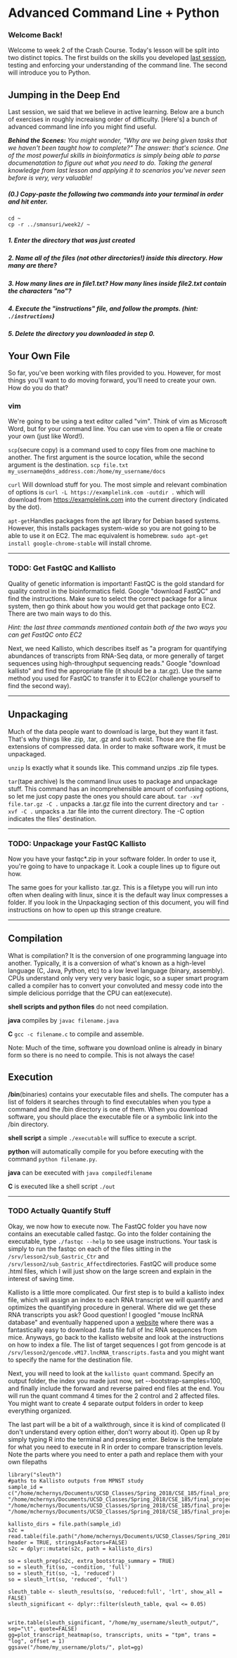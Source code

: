 # Advanced Command Line + Python

### Welcome Back!

Welcome to week 2 of the Crash Course. Today's lesson will be split into two distinct topics. The first builds on the skills you developed [last session](/1_Welcome.md), testing and enforcing your understanding of the command line. The second will introduce you to Python.

## Jumping in the Deep End

Last session, we said that we believe in active learning. Below are a bunch of exercises in roughly increaisng order of difficulty. [Here's] a bunch of advanced command line info you might find useful.

***Behind the Scenes:** You might wonder, "Why are we being given tasks that we haven't been taught how to complete?" The answer: that's science. One of the most powerful skills in bioinformatics is simply being able to parse documenatation to figure out what you need to do. Taking the general knowledge from last lesson and applying it to scenarios you've never seen before is very, very valuable!*


##### (0.) Copy-paste the following two commands into your terminal in order and hit enter.
`cd ~`  
`cp -r ../smansuri/week2/ ~`

##### 1. Enter the directory that was just created

##### 2. Name all of the files (not other directories!) inside this directory. How many are there?

##### 3. How many lines are in file1.txt? How many lines inside file2.txt contain the characters "no"?

##### 4. Execute the "instructions" file, and follow the prompts. (hint: `./instructions`)

##### 5. Delete the directory you downloaded in step 0.


## Your Own File

So far, you've been working with files provided to you. However, for most things you'll want to do moving forward, you'll need to create your own. How do you do that?

### vim

We're going to be using a text editor called "vim". Think of vim as Microsoft Word, but for your command line. You can use vim to open a file or create your own (just like Word!).

```scp```(secure copy) is a command used to copy files from one machine to another. The first argument is the source location, while the second argument is the destination. ```scp file.txt my_username@dns_address.com:/home/my_username/docs```

```curl``` Will download stuff for you. The most simple and relevant combination of options is ```curl -L https://examplelink.com -outdir .``` which will download from https://examplelink.com into the current directory (indicated by the dot). 

```apt-get```Handles packages from the apt library for Debian based systems. However, this installs packages system-wide so you are not going to be able to use it on EC2. The mac equivalent is homebrew. ```sudo apt-get install google-chrome-stable``` will install chrome. 

---

### TODO: Get FastQC and Kallisto

Quality of genetic information is important! FastQC is the gold standard for quality control in the bioinformatics field. Google "download FastQC" and find the instructions. Make sure to select the correct package for a linux system, then go think about how you would get that package onto EC2. There are two main ways to do this. 

*Hint: the last three commands mentioned contain both of the two ways you can get FastQC onto EC2*

Next, we need Kallisto, which describes itself as "a program for quantifying abundances of transcripts from RNA-Seq data, or more generally of target sequences using high-throughput sequencing reads." Google "download kallisto" and find the appropriate file (it should be a .tar.gz). Use the same method you used for FastQC to transfer it to EC2(or challenge yourself to find the second way).

---

## Unpackaging

Much of the data people want to download is large, but they want it fast. That's why things like .zip, .tar, .gz and such exist. Those are the file extensions of compressed data. In order to make software work, it must be unpackaged.

```unzip``` Is exactly what it sounds like. This command unzips .zip file types. 

```tar```(tape archive) Is the command linux uses to package and unpackage stuff. This command has an incomprehensible amount of confusing options, so let me just copy paste the ones you should care about. ```tar -xvf file.tar.gz -C .``` unpacks a .tar.gz file into the current directory and ```tar -xvf -C .``` unpacks a .tar file into the current directory. The -C option indicates the files' destination.

---

### TODO: Unpackage your FastQC Kallisto

Now you have your fastqc*.zip in your software folder. In order to use it, you're going to have to unpackage it. Look a couple lines up to figure out how. 

The same goes for your kallisto .tar.gz. This is a filetype you will run into often when dealing with linux, since it is the default way linux compresses a folder. If you look in the Unpackaging section of this document, you will find instructions on how to open up this strange creature. 

---

## Compilation

What is compilation? It is the conversion of one programming language into another. Typically, it is a conversion of what's known as a high-level language (C, Java, Python, etc) to a low level language (binary, assembly). CPUs understand only very very very basic logic, so a super smart program called a compiler has to convert your convoluted and messy code into the simple delicious porridge that the CPU can eat(execute).

**shell scripts and python files** do not need compilation.

**java** compiles by ```javac filename.java```

**C** ```gcc -c filename.c``` to compile and assemble. 

Note: Much of the time, software you download online is already in binary form so there is no need to compile. This is not always the case!

## Execution

**/bin**(binaries) contains your executable files and shells. The computer has a list of folders it searches through to find executables when you type a command and the /bin directory is one of them. When you download software, you should place the executable file or a symbolic link into the /bin directory.

**shell script** a simple ```./executable``` will suffice to execute a script. 

**python** will automatically compile for you before executing with the command ```python filename.py```. 

**java** can be executed with ```java compiledfilename```

**C** is executed like a shell script ```./out```

---

### TODO Actually Quantify Stuff

Okay, we now how to execute now. The FastQC folder you have now contains an executable called fastqc. Go into the folder containing the executable, type ```./fastqc --help``` to see usage instructions. Your task is simply to run the fastqc on each of the files sitting in the ```/srv/lesson2/sub_Gastric_Ctr``` and ```/srv/lesson2/sub_Gastric_Affect```directories. FastQC will produce some .html files, which I will just show on the large screen and explain in the interest of saving time. 

Kallisto is a little more complicated. Our first step is to build a kallisto index file, which will assign an index to each RNA transcript we will quantify and optimizes the quantifying procedure in general. Where did we get these RNA transcripts you ask? Good question! I googled "mouse lncRNA database" and eventually happened upon a [website](https://www.gencodegenes.org/) where there was a fantastically easy to download .fasta file full of lnc RNA sequences from mice. Anyways, go back to the kallisto website and look at the instructions on how to index a file. The list of target sequences I got from gencode is at ```/srv/lesson2/gencode.vM17.lncRNA_transcripts.fasta``` and you might want to specify the name for the destination file. 

Next, you will need to look at the ```kallisto quant``` command. Specify an output folder, the index you made just now, set --bootstrap-samples=100, and finally include the forward and reverse paired end files at the end. You will run the quant command 4 times for the 2 control and 2 affected files. You might want to create 4 separate output folders in order to keep everything organized. 

The last part will be a bit of a walkthrough, since it is kind of complicated (I don't understand every option either, don't worry about it). Open up R  by simply typing R into the terminal and pressing enter. Below is the template for what you need to execute in R in order to compare transcription levels. Note the parts where you need to enter a path and replace them with your own filepaths


```
library("sleuth")
#paths to Kallisto outputs from MPNST study
sample_id = c("/home/mchernys/Documents/UCSD_Classes/Spring_2018/CSE_185/final_project/kallisto_output/Gastric_Ctr_Rep1", "/home/mchernys/Documents/UCSD_Classes/Spring_2018/CSE_185/final_project/kallisto_output/Gastric_Ctr_Rep2", "/home/mchernys/Documents/UCSD_Classes/Spring_2018/CSE_185/final_project/kallisto_output/Gastric_Affect_Rep1", "/home/mchernys/Documents/UCSD_Classes/Spring_2018/CSE_185/final_project/kallisto_output/Gastric_Affect_Rep2")

kallisto_dirs = file.path(sample_id)
s2c = read.table(file.path("/home/mchernys/Documents/UCSD_Classes/Spring_2018/CSE_185/final_project/sleuth_Gastric_info.txt"), header = TRUE, stringsAsFactors=FALSE)
s2c = dplyr::mutate(s2c, path = kallisto_dirs)

so = sleuth_prep(s2c, extra_bootstrap_summary = TRUE)
so = sleuth_fit(so, ~condition, 'full')
so = sleuth_fit(so, ~1, 'reduced')
so = sleuth_lrt(so, 'reduced', 'full')

sleuth_table <- sleuth_results(so, 'reduced:full', 'lrt', show_all = FALSE)
sleuth_significant <- dplyr::filter(sleuth_table, qval <= 0.05)


write.table(sleuth_significant, "/home/my_username/sleuth_output/", sep="\t", quote=FALSE)
gg=plot_transcript_heatmap(so, transcripts, units = "tpm", trans = "log", offset = 1)
ggsave("/home/my_username/plots/", plot=gg)
```
